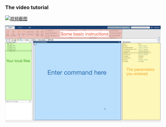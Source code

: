 ### The video tutorial

[![视频截图](https://img.youtube.com/vi/BvO26L7JO1o/0.jpg)](https://www.youtube.com/watch?v=BvO26L7JO1o)

![cover](pic/cover01.png)
